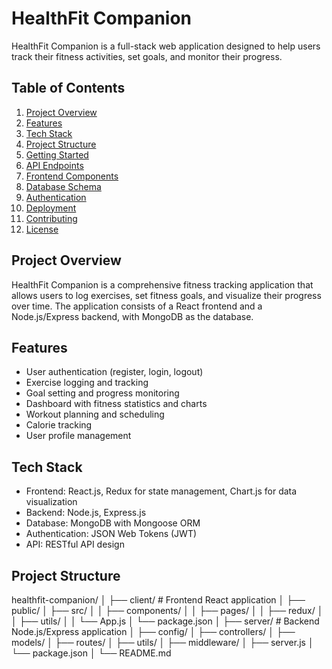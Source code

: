 # HealthFit Companion

HealthFit Companion is a full-stack web application designed to help users track their fitness activities, set goals, and monitor their progress.

## Table of Contents

1. [Project Overview](#project-overview)
2. [Features](#features)
3. [Tech Stack](#tech-stack)
4. [Project Structure](#project-structure)
5. [Getting Started](#getting-started)
6. [API Endpoints](#api-endpoints)
7. [Frontend Components](#frontend-components)
8. [Database Schema](#database-schema)
9. [Authentication](#authentication)
10. [Deployment](#deployment)
11. [Contributing](#contributing)
12. [License](#license)

## Project Overview

HealthFit Companion is a comprehensive fitness tracking application that allows users to log exercises, set fitness goals, and visualize their progress over time. The application consists of a React frontend and a Node.js/Express backend, with MongoDB as the database.

## Features

- User authentication (register, login, logout)
- Exercise logging and tracking
- Goal setting and progress monitoring
- Dashboard with fitness statistics and charts
- Workout planning and scheduling
- Calorie tracking
- User profile management

## Tech Stack

- Frontend: React.js, Redux for state management, Chart.js for data visualization
- Backend: Node.js, Express.js
- Database: MongoDB with Mongoose ORM
- Authentication: JSON Web Tokens (JWT)
- API: RESTful API design

## Project Structure

healthfit-companion/
│
├── client/                 # Frontend React application
│   ├── public/
│   ├── src/
│   │   ├── components/
│   │   ├── pages/
│   │   ├── redux/
│   │   ├── utils/
│   │   └── App.js
│   └── package.json
│
├── server/                 # Backend Node.js/Express application
│   ├── config/
│   ├── controllers/
│   ├── models/
│   ├── routes/
│   ├── utils/
│   ├── middleware/
│   ├── server.js
│   └── package.json
│
└── README.md
